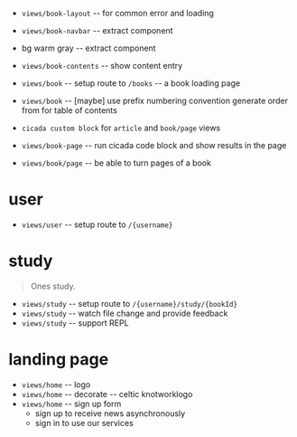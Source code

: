 - `views/book-layout` -- for common error and loading

- `views/book-navbar` -- extract component

- bg warm gray -- extract component

- `views/book-contents` -- show content entry

- `views/book` -- setup route to `/books` -- a book loading page

- `views/book` -- [maybe] use prefix numbering convention generate order from for table of contents

- `cicada custom block` for `article` and `book/page` views
- `views/book-page` -- run cicada code block and show results in the page

- `views/book/page` -- be able to turn pages of a book

# user

- `views/user` -- setup route to `/{username}`

# study

> Ones study.

- `views/study` -- setup route to `/{username}/study/{bookId}`
- `views/study` -- watch file change and provide feedback
- `views/study` -- support REPL

# landing page

- `views/home` -- logo
- `views/home` -- decorate -- celtic knotworklogo
- `views/home` -- sign up form
  - sign up to receive news asynchronously
  - sign in to use our services
